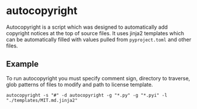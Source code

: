 # autocopyright

Autocopyright is a script which was designed to automatically add copyright
notices at the top of source files. It uses jinja2 templates which can be
automatically filled with values pulled from `pyproject.toml` and other files.

## Example

To run autocopyright you must specify comment sign, directory to traverse, glob
patterns of files to modify and path to license template.

```
autocopyright -s "#" -d autocopyright -g "*.py" -g "*.pyi" -l "./templates/MIT.md.jinja2"
```
